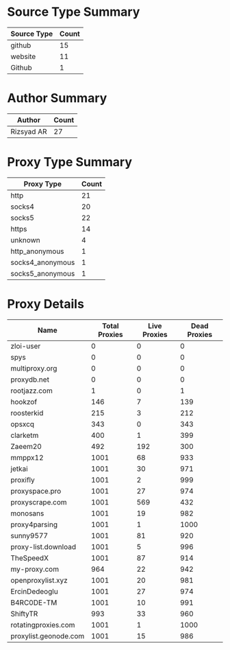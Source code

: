 # Source Type Summary

| Source Type | Count |
|-------------|-------|
| github | 15 |
| website | 11 |
| Github | 1 |


# Author Summary

| Author | Count |
|--------|-------|
| Rizsyad AR | 27 |


# Proxy Type Summary

| Proxy Type | Count |
|------------|-------|
| http | 21 |
| socks4 | 20 |
| socks5 | 22 |
| https | 14 |
| unknown | 4 |
| http_anonymous | 1 |
| socks4_anonymous | 1 |
| socks5_anonymous | 1 |


# Proxy Details

| Name | Total Proxies | Live Proxies | Dead Proxies |
|------|---------------|--------------|---------------|
| zloi-user | 0 | 0 | 0 |
| spys | 0 | 0 | 0 |
| multiproxy.org | 0 | 0 | 0 |
| proxydb.net | 0 | 0 | 0 |
| rootjazz.com | 1 | 0 | 1 |
| hookzof | 146 | 7 | 139 |
| roosterkid | 215 | 3 | 212 |
| opsxcq | 343 | 0 | 343 |
| clarketm | 400 | 1 | 399 |
| Zaeem20 | 492 | 192 | 300 |
| mmppx12 | 1001 | 68 | 933 |
| jetkai | 1001 | 30 | 971 |
| proxifly | 1001 | 2 | 999 |
| proxyspace.pro | 1001 | 27 | 974 |
| proxyscrape.com | 1001 | 569 | 432 |
| monosans | 1001 | 19 | 982 |
| proxy4parsing | 1001 | 1 | 1000 |
| sunny9577 | 1001 | 81 | 920 |
| proxy-list.download | 1001 | 5 | 996 |
| TheSpeedX | 1001 | 87 | 914 |
| my-proxy.com | 964 | 22 | 942 |
| openproxylist.xyz | 1001 | 20 | 981 |
| ErcinDedeoglu | 1001 | 27 | 974 |
| B4RC0DE-TM | 1001 | 10 | 991 |
| ShiftyTR | 993 | 33 | 960 |
| rotatingproxies.com | 1001 | 1 | 1000 |
| proxylist.geonode.com | 1001 | 15 | 986 |
